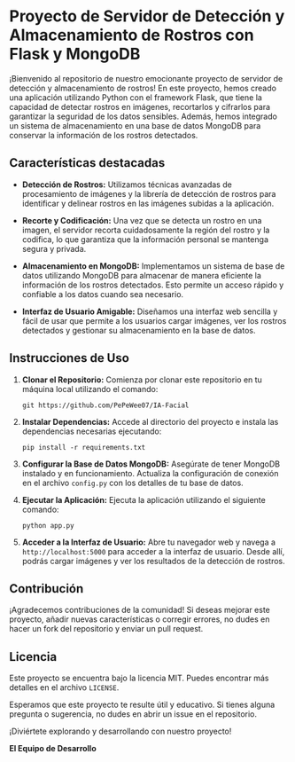 # Proyecto de Servidor de Detección y Almacenamiento de Rostros con Flask y MongoDB

¡Bienvenido al repositorio de nuestro emocionante proyecto de servidor de detección y almacenamiento de rostros! En este proyecto, hemos creado una aplicación utilizando Python con el framework Flask, que tiene la capacidad de detectar rostros en imágenes, recortarlos y cifrarlos para garantizar la seguridad de los datos sensibles. Además, hemos integrado un sistema de almacenamiento en una base de datos MongoDB para conservar la información de los rostros detectados.

## Características destacadas

- **Detección de Rostros:** Utilizamos técnicas avanzadas de procesamiento de imágenes y la librería de detección de rostros para identificar y delinear rostros en las imágenes subidas a la aplicación.

- **Recorte y Codificación:** Una vez que se detecta un rostro en una imagen, el servidor recorta cuidadosamente la región del rostro y la codifica, lo que garantiza que la información personal se mantenga segura y privada.

- **Almacenamiento en MongoDB:** Implementamos un sistema de base de datos utilizando MongoDB para almacenar de manera eficiente la información de los rostros detectados. Esto permite un acceso rápido y confiable a los datos cuando sea necesario.

- **Interfaz de Usuario Amigable:** Diseñamos una interfaz web sencilla y fácil de usar que permite a los usuarios cargar imágenes, ver los rostros detectados y gestionar su almacenamiento en la base de datos.

## Instrucciones de Uso

1. **Clonar el Repositorio:** Comienza por clonar este repositorio en tu máquina local utilizando el comando:

   ```
   git https://github.com/PePeWee07/IA-Facial
   ```

2. **Instalar Dependencias:** Accede al directorio del proyecto e instala las dependencias necesarias ejecutando:

   ```
   pip install -r requirements.txt
   ```

3. **Configurar la Base de Datos MongoDB:** Asegúrate de tener MongoDB instalado y en funcionamiento. Actualiza la configuración de conexión en el archivo `config.py` con los detalles de tu base de datos.

4. **Ejecutar la Aplicación:** Ejecuta la aplicación utilizando el siguiente comando:

   ```
   python app.py
   ```

5. **Acceder a la Interfaz de Usuario:** Abre tu navegador web y navega a `http://localhost:5000` para acceder a la interfaz de usuario. Desde allí, podrás cargar imágenes y ver los resultados de la detección de rostros.

## Contribución

¡Agradecemos contribuciones de la comunidad! Si deseas mejorar este proyecto, añadir nuevas características o corregir errores, no dudes en hacer un fork del repositorio y enviar un pull request.

## Licencia

Este proyecto se encuentra bajo la licencia MIT. Puedes encontrar más detalles en el archivo `LICENSE`.

Esperamos que este proyecto te resulte útil y educativo. Si tienes alguna pregunta o sugerencia, no dudes en abrir un issue en el repositorio.

¡Diviértete explorando y desarrollando con nuestro proyecto!

**El Equipo de Desarrollo**
